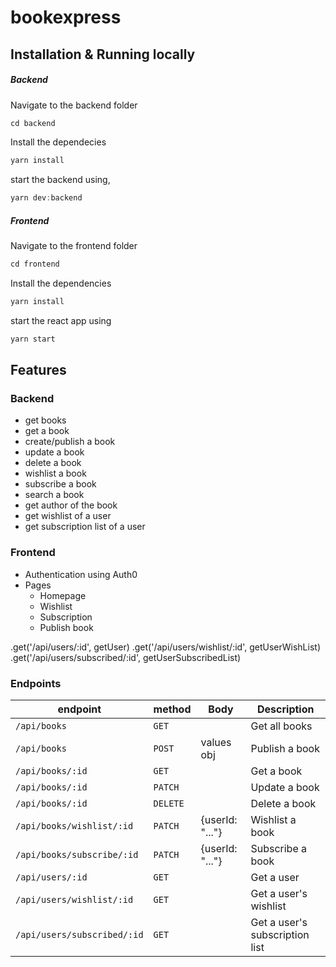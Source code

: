 # bookexpress

## Installation & Running locally

##### Backend

Navigate to the backend folder

```js
cd backend
```

Install the dependecies

```js
yarn install
```

start the backend using,

```js
yarn dev:backend
```

##### Frontend

Navigate to the frontend folder

```js
cd frontend
```

Install the dependencies

```js
yarn install
```

start the react app using

```js
yarn start
```

## Features

### Backend

- get books
- get a book
- create/publish a book
- update a book
- delete a book
- wishlist a book
- subscribe a book
- search a book
- get author of the book
- get wishlist of a user
- get subscription list of a user

### Frontend

- Authentication using Auth0
- Pages
  - Homepage
  - Wishlist
  - Subscription
  - Publish book

.get('/api/users/:id', getUser)
.get('/api/users/wishlist/:id', getUserWishList)
.get('/api/users/subscribed/:id', getUserSubscribedList)

### Endpoints

| endpoint                    | method   | Body            | Description                    |
| --------------------------- | -------- | --------------- | ------------------------------ |
| `/api/books`                | `GET`    |                 | Get all books                  |
| `/api/books`                | `POST`   | values obj      | Publish a book                 |
| `/api/books/:id`            | `GET`    |                 | Get a book                     |
| `/api/books/:id`            | `PATCH`  |                 | Update a book                  |
| `/api/books/:id`            | `DELETE` |                 | Delete a book                  |
| `/api/books/wishlist/:id`   | `PATCH`  | {userId: "..."} | Wishlist a book                |
| `/api/books/subscribe/:id`  | `PATCH`  | {userId: "..."} | Subscribe a book               |
| `/api/users/:id`            | `GET`    |                 | Get a user                     |
| `/api/users/wishlist/:id`   | `GET`    |                 | Get a user's wishlist          |
| `/api/users/subscribed/:id` | `GET`    |                 | Get a user's subscription list |
